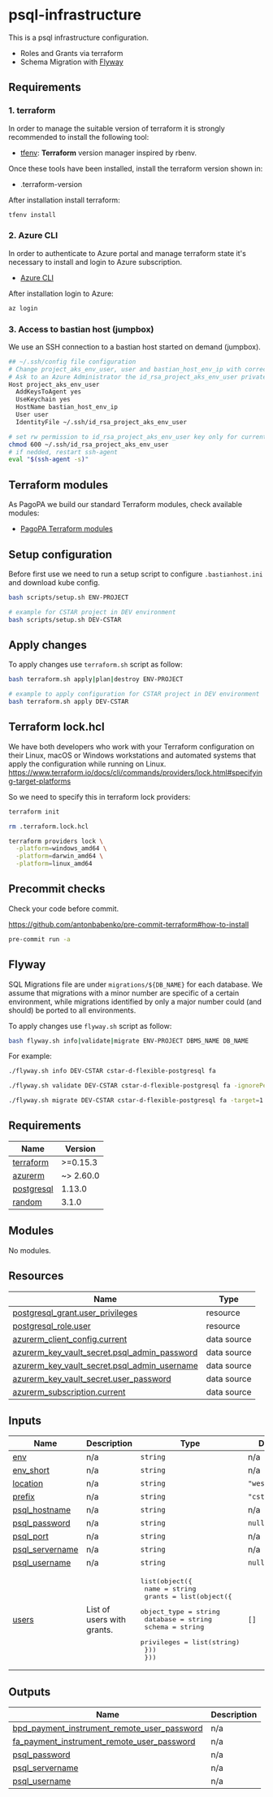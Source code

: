 # psql-infrastructure

This is a psql infrastructure configuration.

- Roles and Grants via terraform
- Schema Migration with [Flyway](https://flywaydb.org/documentation/concepts/migrations.html)

## Requirements

### 1. terraform

In order to manage the suitable version of terraform it is strongly recommended to install the following tool:

- [tfenv](https://github.com/tfutils/tfenv): **Terraform** version manager inspired by rbenv.

Once these tools have been installed, install the terraform version shown in:

- .terraform-version

After installation install terraform:

```sh
tfenv install
```

### 2. Azure CLI

In order to authenticate to Azure portal and manage terraform state it's necessary to install and login to Azure subscription.

- [Azure CLI](https://docs.microsoft.com/it-it/cli/azure/install-azure-cli)

After installation login to Azure:

```sh
az login
```

### 3. Access to bastian host (jumpbox)

We use an SSH connection to a bastian host started on demand (jumpbox).

```sh
## ~/.ssh/config file configuration
# Change project_aks_env_user, user and bastian_host_env_ip with correct values
# Ask to an Azure Administrator the id_rsa_project_aks_env_user private key
Host project_aks_env_user
  AddKeysToAgent yes
  UseKeychain yes
  HostName bastian_host_env_ip
  User user
  IdentityFile ~/.ssh/id_rsa_project_aks_env_user
```

```sh
# set rw permission to id_rsa_project_aks_env_user key only for current user
chmod 600 ~/.ssh/id_rsa_project_aks_env_user
# if nedded, restart ssh-agent
eval "$(ssh-agent -s)"
```

## Terraform modules

As PagoPA we build our standard Terraform modules, check available modules:

- [PagoPA Terraform modules](https://github.com/search?q=topic%3Aterraform-modules+org%3Apagopa&type=repositories)

## Setup configuration

Before first use we need to run a setup script to configure `.bastianhost.ini` and download kube config.

```sh
bash scripts/setup.sh ENV-PROJECT

# example for CSTAR project in DEV environment
bash scripts/setup.sh DEV-CSTAR
```

## Apply changes

To apply changes use `terraform.sh` script as follow:

```sh
bash terraform.sh apply|plan|destroy ENV-PROJECT

# example to apply configuration for CSTAR project in DEV environment
bash terraform.sh apply DEV-CSTAR
```

## Terraform lock.hcl

We have both developers who work with your Terraform configuration on their Linux, macOS or Windows workstations and automated systems that apply the configuration while running on Linux.
<https://www.terraform.io/docs/cli/commands/providers/lock.html#specifying-target-platforms>

So we need to specify this in terraform lock providers:

```sh
terraform init

rm .terraform.lock.hcl

terraform providers lock \
  -platform=windows_amd64 \
  -platform=darwin_amd64 \
  -platform=linux_amd64
```

## Precommit checks

Check your code before commit.

<https://github.com/antonbabenko/pre-commit-terraform#how-to-install>

```sh
pre-commit run -a
```

## Flyway

SQL Migrations file are under `migrations/${DB_NAME}` for each database.
We assume that migrations with a minor number are specific of a certain environment,
while migrations identified by only a major number could (and should) be ported to all environments.

To apply changes use `flyway.sh` script as follow:

```sh
bash flyway.sh info|validate|migrate ENV-PROJECT DBMS_NAME DB_NAME
```

For example:

```sh
./flyway.sh info DEV-CSTAR cstar-d-flexible-postgresql fa
```

```sh
./flyway.sh validate DEV-CSTAR cstar-d-flexible-postgresql fa -ignorePendingMigrations=true
```

```sh
./flyway.sh migrate DEV-CSTAR cstar-d-flexible-postgresql fa -target=1
```

<!-- markdownlint-disable -->
<!-- BEGINNING OF PRE-COMMIT-TERRAFORM DOCS HOOK -->
## Requirements

| Name | Version |
|------|---------|
| <a name="requirement_terraform"></a> [terraform](#requirement\_terraform) | >=0.15.3 |
| <a name="requirement_azurerm"></a> [azurerm](#requirement\_azurerm) | ~> 2.60.0 |
| <a name="requirement_postgresql"></a> [postgresql](#requirement\_postgresql) | 1.13.0 |
| <a name="requirement_random"></a> [random](#requirement\_random) | 3.1.0 |

## Modules

No modules.

## Resources

| Name | Type |
|------|------|
| [postgresql_grant.user_privileges](https://registry.terraform.io/providers/cyrilgdn/postgresql/1.13.0/docs/resources/grant) | resource |
| [postgresql_role.user](https://registry.terraform.io/providers/cyrilgdn/postgresql/1.13.0/docs/resources/role) | resource |
| [azurerm_client_config.current](https://registry.terraform.io/providers/hashicorp/azurerm/latest/docs/data-sources/client_config) | data source |
| [azurerm_key_vault_secret.psql_admin_password](https://registry.terraform.io/providers/hashicorp/azurerm/latest/docs/data-sources/key_vault_secret) | data source |
| [azurerm_key_vault_secret.psql_admin_username](https://registry.terraform.io/providers/hashicorp/azurerm/latest/docs/data-sources/key_vault_secret) | data source |
| [azurerm_key_vault_secret.user_password](https://registry.terraform.io/providers/hashicorp/azurerm/latest/docs/data-sources/key_vault_secret) | data source |
| [azurerm_subscription.current](https://registry.terraform.io/providers/hashicorp/azurerm/latest/docs/data-sources/subscription) | data source |

## Inputs

| Name | Description | Type | Default | Required |
|------|-------------|------|---------|:--------:|
| <a name="input_env"></a> [env](#input\_env) | n/a | `string` | n/a | yes |
| <a name="input_env_short"></a> [env\_short](#input\_env\_short) | n/a | `string` | n/a | yes |
| <a name="input_location"></a> [location](#input\_location) | n/a | `string` | `"westeurope"` | no |
| <a name="input_prefix"></a> [prefix](#input\_prefix) | n/a | `string` | `"cstar"` | no |
| <a name="input_psql_hostname"></a> [psql\_hostname](#input\_psql\_hostname) | n/a | `string` | n/a | yes |
| <a name="input_psql_password"></a> [psql\_password](#input\_psql\_password) | n/a | `string` | `null` | no |
| <a name="input_psql_port"></a> [psql\_port](#input\_psql\_port) | n/a | `string` | n/a | yes |
| <a name="input_psql_servername"></a> [psql\_servername](#input\_psql\_servername) | n/a | `string` | n/a | yes |
| <a name="input_psql_username"></a> [psql\_username](#input\_psql\_username) | n/a | `string` | `null` | no |
| <a name="input_users"></a> [users](#input\_users) | List of users with grants. | <pre>list(object({<br>    name = string<br>    grants = list(object({<br>      object_type = string<br>      database    = string<br>      schema      = string<br>      privileges  = list(string)<br>    }))<br>  }))</pre> | `[]` | no |

## Outputs

| Name | Description |
|------|-------------|
| <a name="output_bpd_payment_instrument_remote_user_password"></a> [bpd\_payment\_instrument\_remote\_user\_password](#output\_bpd\_payment\_instrument\_remote\_user\_password) | n/a |
| <a name="output_fa_payment_instrument_remote_user_password"></a> [fa\_payment\_instrument\_remote\_user\_password](#output\_fa\_payment\_instrument\_remote\_user\_password) | n/a |
| <a name="output_psql_password"></a> [psql\_password](#output\_psql\_password) | n/a |
| <a name="output_psql_servername"></a> [psql\_servername](#output\_psql\_servername) | n/a |
| <a name="output_psql_username"></a> [psql\_username](#output\_psql\_username) | n/a |
<!-- END OF PRE-COMMIT-TERRAFORM DOCS HOOK -->

